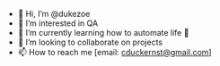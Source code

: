 - 👋 Hi, I’m @dukezoe
- 👀 I’m interested in QA
- 🌱 I’m currently learning how to automate life 🤭
- 💞️ I’m looking to collaborate on projects
- 📫 How to reach me [email: cduckernst@gmail.com]

<!---
dukezoe/dukezoe is a ✨ special ✨ repository because its `README.md` (this file) appears on your GitHub profile.
You can click the Preview link to take a look at your changes.
--->
